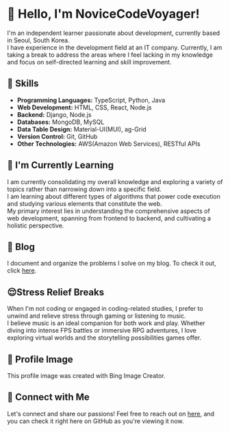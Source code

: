 # 👋 Hello, I'm NoviceCodeVoyager!

I'm an independent learner passionate about development, currently based in Seoul, South Korea.   
I have experience in the development field at an IT company. Currently, I am taking a break to address the areas where I feel lacking in my knowledge and focus on self-directed learning and skill improvement.

## 🚀 Skills

- **Programming Languages:** TypeScript, Python, Java
- **Web Development:** HTML, CSS, React, Node.js
- **Backend:** Django, Node.js
- **Databases:** MongoDB, MySQL
- **Data Table Design:** Material-UI(MUI), ag-Grid
- **Version Control:** Git, GitHub
- **Other Technologies:** AWS(Amazon Web Services), RESTful APIs

## 🌱 I'm Currently Learning

I am currently consolidating my overall knowledge and exploring a variety of topics rather than narrowing down into a specific field.   
I am learning about different types of algorithms that power code execution and studying various elements that constitute the web.   
My primary interest lies in understanding the comprehensive aspects of web development, spanning from frontend to backend, and cultivating a holistic perspective.

## 📝 Blog

I document and organize the problems I solve on my blog. To check it out, click [here](https://woojinjeonkr.github.io/).

## 😌Stress Relief Breaks

When I'm not coding or engaged in coding-related studies, I prefer to unwind and relieve stress through gaming or listening to music.   
I believe music is an ideal companion for both work and play. Whether diving into intense FPS battles or immersive RPG adventures, I love exploring virtual worlds and the storytelling possibilities games offer.

## 🌟 Profile Image

This profile image was created with Bing Image Creator.

## 🔗 Connect with Me

Let's connect and share our passions! Feel free to reach out on [here](https://github.com/WoojinJeonkr), and you can check it right here on GitHub as you're viewing it now.
